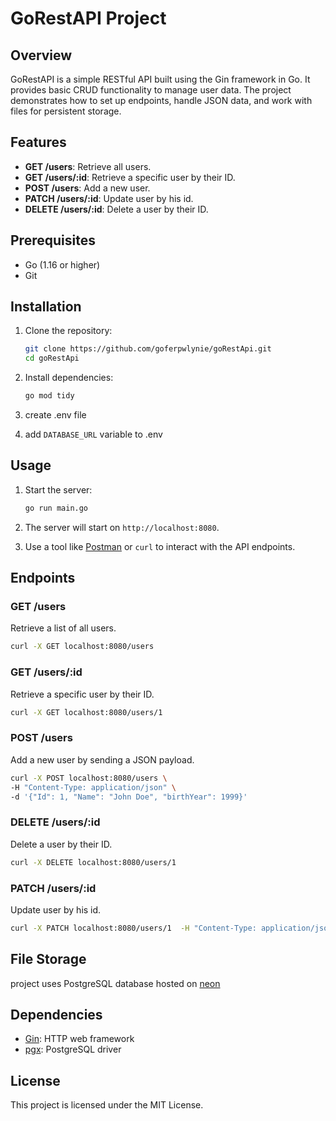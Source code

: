 # GoRestAPI Project

## Overview

GoRestAPI is a simple RESTful API built using the Gin framework in Go. It provides basic CRUD functionality to manage user data. The project demonstrates how to set up endpoints, handle JSON data, and work with files for persistent storage.

## Features

- **GET /users**: Retrieve all users.
- **GET /users/:id**: Retrieve a specific user by their ID.
- **POST /users**: Add a new user.
- **PATCH /users/:id**: Update user by his id.
- **DELETE /users/:id**: Delete a user by their ID.

## Prerequisites

- Go (1.16 or higher)
- Git

## Installation

1. Clone the repository:

   ```bash
   git clone https://github.com/goferpwlynie/goRestApi.git
   cd goRestApi
   ```

2. Install dependencies:

   ```bash
   go mod tidy
   ```

3. create .env file
4. add `DATABASE_URL` variable to .env

## Usage

1. Start the server:

   ```bash
   go run main.go
   ```

2. The server will start on `http://localhost:8080`.

3. Use a tool like [Postman](https://www.postman.com/) or `curl` to interact with the API endpoints.

## Endpoints

### GET /users

Retrieve a list of all users.

```bash
curl -X GET localhost:8080/users
```

### GET /users/:id

Retrieve a specific user by their ID.

```bash
curl -X GET localhost:8080/users/1
```

### POST /users

Add a new user by sending a JSON payload.

```bash
curl -X POST localhost:8080/users \
-H "Content-Type: application/json" \
-d '{"Id": 1, "Name": "John Doe", "birthYear": 1999}'
```

### DELETE /users/:id

Delete a user by their ID.

```bash
curl -X DELETE localhost:8080/users/1
```

### PATCH /users/:id

Update user by his id.

```bash
curl -X PATCH localhost:8080/users/1  -H "Content-Type: application/json" -d '{"birthYear":1971}' -v
```

## File Storage

project uses PostgreSQL database hosted on [neon](https://neon.tech)

## Dependencies

- [Gin](https://github.com/gin-gonic/gin): HTTP web framework
- [pgx](https://github.com/jackc/pgx): PostgreSQL driver

## License

This project is licensed under the MIT License.

